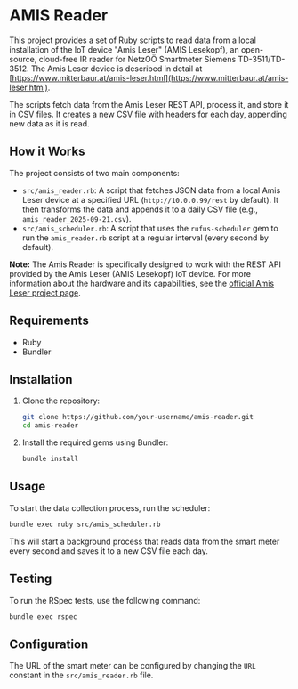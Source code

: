 # AMIS Reader

This project provides a set of Ruby scripts to read data from a local installation of the IoT device "Amis Leser" (AMIS Lesekopf), an open-source, cloud-free IR reader for NetzOÖ Smartmeter Siemens TD-3511/TD-3512. The Amis Leser device is described in detail at [https://www.mitterbaur.at/amis-leser.html](https://www.mitterbaur.at/amis-leser.html).

The scripts fetch data from the Amis Leser REST API, process it, and store it in CSV files. It creates a new CSV file with headers for each day, appending new data as it is read.

## How it Works

The project consists of two main components:

*   `src/amis_reader.rb`: A script that fetches JSON data from a local Amis Leser device at a specified URL (`http://10.0.0.99/rest` by default). It then transforms the data and appends it to a daily CSV file (e.g., `amis_reader_2025-09-21.csv`).
*   `src/amis_scheduler.rb`: A script that uses the `rufus-scheduler` gem to run the `amis_reader.rb` script at a regular interval (every second by default).

**Note:** The Amis Reader is specifically designed to work with the REST API provided by the Amis Leser (AMIS Lesekopf) IoT device. For more information about the hardware and its capabilities, see the [official Amis Leser project page](https://www.mitterbaur.at/amis-leser.html).

## Requirements

*   Ruby
*   Bundler

## Installation

1.  Clone the repository:

    ```bash
    git clone https://github.com/your-username/amis-reader.git
    cd amis-reader
    ```

2.  Install the required gems using Bundler:

    ```bash
    bundle install
    ```

## Usage

To start the data collection process, run the scheduler:

```bash
bundle exec ruby src/amis_scheduler.rb
```

This will start a background process that reads data from the smart meter every second and saves it to a new CSV file each day.

## Testing

To run the RSpec tests, use the following command:

```bash
bundle exec rspec
```

## Configuration

The URL of the smart meter can be configured by changing the `URL` constant in the `src/amis_reader.rb` file.
